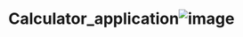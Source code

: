 # Calculator_application![image](https://github.com/softlabxsanjeev1/Calculator_application/assets/109661686/ac6cbc88-fac5-473f-bff4-4f421c090546)
